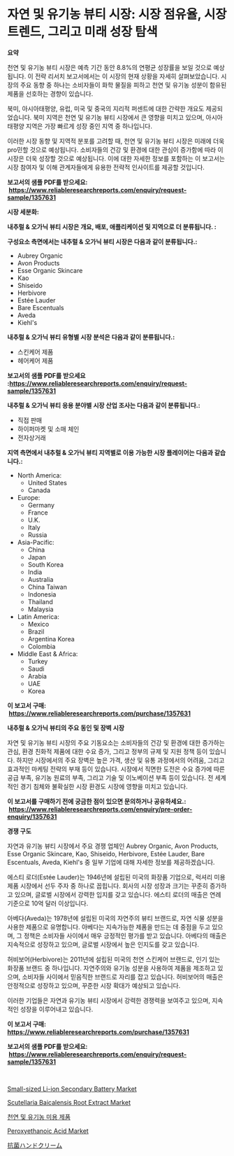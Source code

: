 <p><h1>자연 및 유기농 뷰티 시장: 시장 점유율, 시장 트렌드, 그리고 미래 성장 탐색</h1></p><p><strong>요약</strong></p>
<p><p>천연 및 유기농 뷰티 시장은 예측 기간 동안 8.8%의 연평균 성장률을 보일 것으로 예상됩니다. 이 전략 리서치 보고서에서는 이 시장의 현재 상황을 자세히 살펴보았습니다. 시장의 주요 동향 중 하나는 소비자들이 화학 물질을 피하고 천연 및 유기농 성분이 함유된 제품을 선호하는 경향이 있습니다.</p><p>북미, 아시아태평양, 유럽, 미국 및 중국의 지리적 퍼센트에 대한 간략한 개요도 제공되었습니다. 북미 지역은 천연 및 유기농 뷰티 시장에서 큰 영향을 미치고 있으며, 아시아태평양 지역은 가장 빠르게 성장 중인 지역 중 하나입니다.</p><p>이러한 시장 동향 및 지역적 분포를 고려할 때, 천연 및 유기농 뷰티 시장은 미래에 더욱 pro민할 것으로 예상됩니다. 소비자들의 건강 및 환경에 대한 관심이 증가함에 따라 이 시장은 더욱 성장할 것으로 예상됩니다. 이에 대한 자세한 정보를 포함하는 이 보고서는 시장 참여자 및 이해 관계자들에게 유용한 전략적 인사이트를 제공할 것입니다.</p></p>
<p><strong>보고서의 샘플 PDF를 받으세요: &nbsp;<a href="https://www.reliableresearchreports.com/enquiry/request-sample/1357631">https://www.reliableresearchreports.com/enquiry/request-sample/1357631</a></strong></p>
<p><strong>시장 세분화:</strong></p>
<p><strong> 내추럴 & 오가닉 뷰티 시장은 개요, 배포, 애플리케이션 및 지역으로 더 분류됩니다. :</strong></p>
<p><strong>구성요소 측면에서는 내추럴 & 오가닉 뷰티 시장은 다음과 같이 분류됩니다.:</strong></p>
<p><ul><li>Aubrey Organic</li><li>Avon Products</li><li>Esse Organic Skincare</li><li>Kao</li><li>Shiseido</li><li>Herbivore</li><li>Estée Lauder</li><li>Bare Escentuals</li><li>Aveda</li><li>Kiehl's</li></ul></p>
<p><strong> 내추럴 & 오가닉 뷰티 유형별 시장 분석은 다음과 같이 분류됩니다.:</strong></p>
<p><ul><li>스킨케어 제품</li><li>헤어케어 제품</li></ul></p>
<p><strong>보고서의 샘플 PDF를 받으세요 :<a href="https://www.reliableresearchreports.com/enquiry/request-sample/1357631">https://www.reliableresearchreports.com/enquiry/request-sample/1357631</a></strong></p>
<p><strong> 내추럴 & 오가닉 뷰티 응용 분야별 시장 산업 조사는 다음과 같이 분류됩니다.:</strong></p>
<p><ul><li>직접 판매</li><li>하이퍼마켓 및 소매 체인</li><li>전자상거래</li></ul></p>
<p><strong>지역 측면에서 내추럴 & 오가닉 뷰티 지역별로 이용 가능한 시장 플레이어는 다음과 같습니다.:</strong></p>
<p><ul>
    <li>
        North America:
        <ul>
            <li>United States</li>
            <li>Canada</li>
        </ul>
    </li>
    <li>
        Europe:
        <ul>
            <li>Germany</li>
            <li>France</li>
            <li>U.K.</li>
            <li>Italy</li>
            <li>Russia</li>
        </ul>
    </li>
    <li>
        Asia-Pacific:
        <ul>
            <li>China</li>
            <li>Japan</li>
            <li>South Korea</li>
            <li>India</li>
            <li>Australia</li>
            <li>China Taiwan</li>
            <li>Indonesia</li>
            <li>Thailand</li>
            <li>Malaysia</li>
        </ul>
    </li>
    <li>
        Latin America:
        <ul>
            <li>Mexico</li>
            <li>Brazil</li>
            <li>Argentina Korea</li>
            <li>Colombia</li>
        </ul>
    </li>
    <li>
        Middle East & Africa:
        <ul>
            <li>Turkey</li>
            <li>Saudi</li>
            <li>Arabia</li>
            <li>UAE</li>
            <li>Korea</li>
        </ul>
    </li>
    </ul></p>
<p><strong>이 보고서 구매: &nbsp;<a href="https://www.reliableresearchreports.com/purchase/1357631">https://www.reliableresearchreports.com/purchase/1357631</a></strong></p>
<p><strong>내추럴 & 오가닉 뷰티의 주요 동인 및 장벽 시장</strong></p>
<p><p>자연 및 유기농 뷰티 시장의 주요 기동요소는 소비자들의 건강 및 환경에 대한 증가하는 관심, 환경 친화적 제품에 대한 수요 증가, 그리고 정부의 규제 및 지원 정책 등이 있습니다. 하지만 시장에서의 주요 장벽은 높은 가격, 생산 및 유통 과정에서의 어려움, 그리고 효과적인 마케팅 전략의 부재 등이 있습니다. 시장에서 직면한 도전은 수요 증가에 따른 공급 부족, 유기농 원료의 부족, 그리고 기술 및 이노베이션 부족 등이 있습니다. 전 세계적인 경기 침체와 불확실한 시장 환경도 시장에 영향을 미치고 있습니다.</p></p>
<p><strong>이 보고서를 구매하기 전에 궁금한 점이 있으면 문의하거나 공유하세요.: &nbsp;<a href="https://www.reliableresearchreports.com/enquiry/pre-order-enquiry/1357631">https://www.reliableresearchreports.com/enquiry/pre-order-enquiry/1357631</a></strong></p>
<p><strong>경쟁 구도</strong></p>
<p><p>자연과 유기농 뷰티 시장에서 주요 경쟁 업체인 Aubrey Organic, Avon Products, Esse Organic Skincare, Kao, Shiseido, Herbivore, Estée Lauder, Bare Escentuals, Aveda, Kiehl's 중 일부 기업에 대해 자세한 정보를 제공하겠습니다.</p><p>에스티 로더(Estée Lauder)는 1946년에 설립된 미국의 화장품 기업으로, 럭셔리 미용 제품 시장에서 선두 주자 중 하나로 꼽힙니다. 회사의 시장 성장과 크기는 꾸준히 증가하고 있으며, 글로벌 시장에서 강력한 입지를 갖고 있습니다. 에스티 로더의 매출은 연례 기준으로 10억 달러 이상입니다.</p><p>아베다(Aveda)는 1978년에 설립된 미국의 자연주의 뷰티 브랜드로, 자연 식물 성분을 사용한 제품으로 유명합니다. 아베다는 지속가능한 제품을 만드는 데 중점을 두고 있으며, 그 정책은 소비자들 사이에서 매우 긍정적인 평가를 받고 있습니다. 아베다의 매출은 지속적으로 성장하고 있으며, 글로벌 시장에서 높은 인지도를 갖고 있습니다.</p><p>허비보어(Herbivore)는 2011년에 설립된 미국의 천연 스킨케어 브랜드로, 인기 있는 화장품 브랜드 중 하나입니다. 자연주의와 유기농 성분을 사용하여 제품을 제조하고 있으며, 소비자들 사이에서 믿음직한 브랜드로 자리를 잡고 있습니다. 허비보어의 매출은 안정적으로 성장하고 있으며, 꾸준한 시장 확대가 예상되고 있습니다.</p><p>이러한 기업들은 자연과 유기농 뷰티 시장에서 강력한 경쟁력을 보여주고 있으며, 지속적인 성장을 이루어내고 있습니다.</p></p>
<p><strong>이 보고서 구매: &nbsp; <a href="https://www.reliableresearchreports.com/purchase/1357631">https://www.reliableresearchreports.com/purchase/1357631</a></strong></p>
<p><strong>보고서의 샘플 PDF를 받으세요: &nbsp;<a href="https://www.reliableresearchreports.com/enquiry/request-sample/1357631">https://www.reliableresearchreports.com/enquiry/request-sample/1357631</a></strong><strong></strong></p>
<p>&nbsp;</p>
<p><p><a href="https://issuu.com/reportprime-2/docs/small-sized-li-ion-secondary-battery-market-size-2">Small-sized Li-ion Secondary Battery Market</a></p><p><a href="https://github.com/vimar16th/Market-Research-Report-List-3/blob/main/scutellaria-baicalensis-root-extract-market.md">Scutellaria Baicalensis Root Extract Market</a></p><p><a href="https://github.com/vsnao330707/Market-Research-Report-List-1/blob/main/1926378193793.md">천연 및 유기농 미용 제품</a></p><p><a href="https://shimmer-gardenia-37a.notion.site/Peroxyethanoic-Acid-Market-Research-Report-The-Key-To-Successful-Business-Strategy-Forecasted-for-P-029c085462904e7dab5eebea788eca32">Peroxyethanoic Acid Market</a></p><p><a href="https://medium.com/@arimuller2009/%E6%8A%97%E8%8F%8C%E3%83%8F%E3%83%B3%E3%83%89%E3%82%AF%E3%83%AA%E3%83%BC%E3%83%A0%E5%B8%82%E5%A0%B4-%E5%B8%82%E5%A0%B4cagr-%E5%B8%82%E5%A0%B4%E5%8B%95%E5%90%91-%E6%88%90%E9%95%B7%E6%88%A6%E7%95%A5%E3%81%AB%E9%96%A2%E3%81%99%E3%82%8B%E6%B4%9E%E5%AF%9F-b0d59d318a11">抗菌ハンドクリーム</a></p></p>